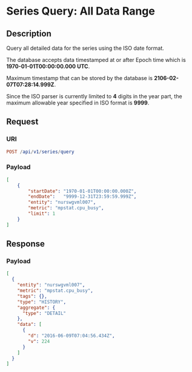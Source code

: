 # Series Query: All Data Range

## Description

Query all detailed data for the series using the ISO date format.

The database accepts data timestamped at or after Epoch time which is **1970-01-01T00:00:00.000 UTC**.

Maximum timestamp that can be stored by the database is **2106-02-07T07:28:14.999Z**.

Since the ISO parser is currently limited to **4** digits in the year part, the maximum allowable year specified in ISO format is **9999**.

## Request

### URI

```elm
POST /api/v1/series/query
```

### Payload

```json
[
    {
        "startDate": "1970-01-01T00:00:00.000Z",
        "endDate":   "9999-12-31T23:59:59.999Z",
        "entity": "nurswgvml007",
        "metric": "mpstat.cpu_busy",
        "limit": 1
    }
]
```

## Response

### Payload

```json
[
  {
    "entity": "nurswgvml007",
    "metric": "mpstat.cpu_busy",
    "tags": {},
    "type": "HISTORY",
    "aggregate": {
      "type": "DETAIL"
    },
    "data": [
      {
        "d": "2016-06-09T07:04:56.434Z",
        "v": 224
      }
    ]
  }
]
```
